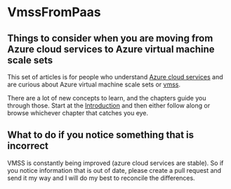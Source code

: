 # VmssFromPaas
## Things to consider when you are moving from Azure cloud services to Azure virtual machine scale sets
This set of articles is for people who understand [Azure cloud services](https://docs.microsoft.com/en-us/azure/cloud-services/cloud-services-choose-me) and are curious about Azure virtual machine scale sets or [vmss](https://docs.microsoft.com/en-us/azure/virtual-machine-scale-sets/overview).

There are a lot of new concepts to learn, and the chapters guide you through those.
Start at the <a href="Introduction.md">Introduction</a> and then either follow along or browse whichever chapter that catches you eye.

## What to do if you notice something that is incorrect
VMSS is constantly being improved (azure cloud services are stable). So if you notice information that is out of date, please create a pull request and send it my way and I will do my best to reconcile the differences.

